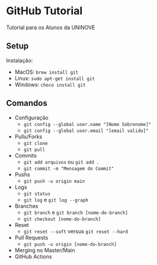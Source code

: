 # GitHub Tutorial
Tutorial para os Alunos da UNINOVE

## Setup

Instalação:
 * MacOS: `brew install git`
 * Linux: `sudo apt-get install git`
 * Windows: `choco install git`

## Comandos

* Configuração
  * `git config --global user.name "[Nome Sobrenome]"`
  * `git config --global user.email "[email valido]"`
* Pulls/Forks
  * `git clone`
  * `git pull`
* Commits
  * `git add arquivos` ou `git add .`
  * `git commit -m "Mensagem do Commit"`
* Pushs
  * `git push -u origin main`
* Logs
  * `git status`
  * `git log` e `git log --graph`
* Branches
  * `git branch` e `git branch [nome-do-branch]`
  * `git checkout [nome-do-branch]`
* Reset
  * `git reset --soft` versus `git reset --hard`
* Pull Requests
  * `git push -u origin [nome-do-branch]`
* Merging no Master/Main
* GitHub Actions
